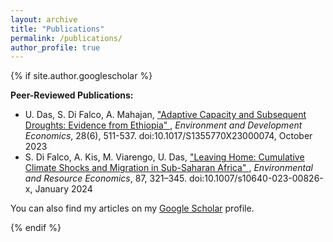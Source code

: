 ```yaml
---
layout: archive
title: "Publications"
permalink: /publications/
author_profile: true
---
```


{% if site.author.googlescholar %}
<div class="wordwrap">
  <strong>Peer-Reviewed Publications:</strong>
</div>

<ul>
  <li>
    U. Das, S. Di Falco, A. Mahajan, 
    <a href="https://cambridge.org/core/journals/environment-and-development-economics/article/adaptive-capacity-and-subsequent-droughts-evidence-from-ethiopia/8ABEA50847AD651EF0C356CE1A392EC3">
      "Adaptive Capacity and Subsequent Droughts: Evidence from Ethiopia"
    </a>, 
    <em>Environment and Development Economics</em>, 28(6), 511-537. doi:10.1017/S1355770X23000074, October 2023
  </li>
  
  <li>
    S. Di Falco, A. Kis, M. Viarengo, U. Das, 
    <a href="https://link.springer.com/article/10.1007/s10640-023-00826-x">
      "Leaving Home: Cumulative Climate Shocks and Migration in Sub-Saharan Africa"
    </a>, 
    <em>Environmental and Resource Economics</em>, 87, 321–345. doi:10.1007/s10640-023-00826-x, January 2024
  </li>
</ul>

<p>You can also find my articles on my <a href="{{site.author.googlescholar}}">Google Scholar</a> profile.</p>
{% endif %}

<!-- Uncomment the following lines if you want to include posts tagged as publications -->
<!--
{% include base_path %}

{% for post in site.publications reversed %}
  {% include archive-single.html %}
{% endfor %}
-->
